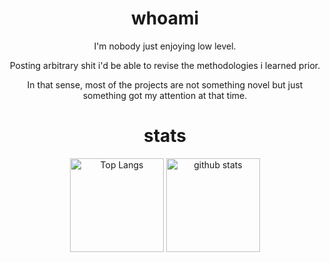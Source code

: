 <div align="center">
  <h1>whoami</h1>
  
  I'm nobody just enjoying low level.
  
  Posting arbitrary shit i'd be able to revise the methodologies i learned prior.
  
  In that sense, most of the projects are not something novel but just something got my attention at that time.
  
</div>

<div align="center">
  <h1>stats</h1>
  <img alt="Top Langs" height="150px" src="https://github-readme-stats-one-self.vercel.app/api?username=pseuxide&show_icons=true&theme=dracula&count_private=true&border_color=574666" />
  <img alt="github stats" height="150px" src="https://github-readme-stats-one-self.vercel.app/api/top-langs/?username=pseuxide&layout=compact&theme=dracula&border_color=574666" />
</div>
